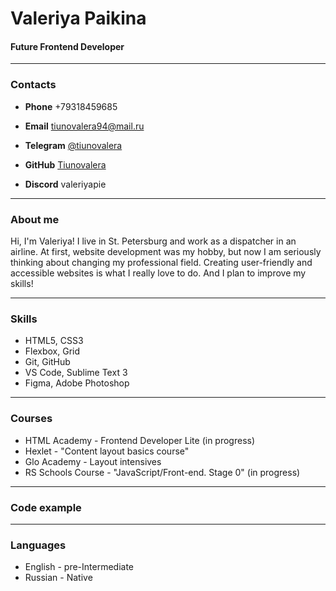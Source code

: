 # Valeriya Paikina

#### Future Frontend Developer

---

### Contacts

- **Phone** +79318459685

- **Email** tiunovalera94@mail.ru

- **Telegram** [@tiunovalera](https://t.me/valeriyapie "my Telegram")

- **GitHub** [Tiunovalera](https://github.com/valeriyapie "my GitHub")

- **Discord** valeriyapie

---

### About me

Hi, I'm Valeriya! I live in St. Petersburg and work as a dispatcher in an airline. At first, website development was my hobby, but now I am seriously thinking about changing my professional field. Creating user-friendly and accessible websites is what I really love to do. And I plan to improve my skills!

---

### Skills

- HTML5, CSS3
- Flexbox, Grid
- Git, GitHub
- VS Code, Sublime Text 3
- Figma, Adobe Photoshop

---

### Courses

- HTML Academy - Frontend Developer Lite (in progress)
- Hexlet - "Content layout basics course"
- Glo Academy - Layout intensives
- RS Schools Course - "JavaScript/Front-end. Stage 0" (in progress)

---
  

### Code example



---  
### Languages

- English - pre-Intermediate
- Russian - Native